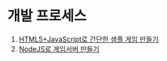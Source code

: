 # 개발 프로세스

1. [HTML5+JavaScript로 간단한 샘플 게임 만들기](./01-tutorial/client.md)
2. [NodeJS로 게임서버 만들기](./01-tutorial/server.md)